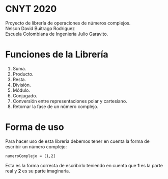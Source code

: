 # CNYT 2020
Proyecto de librería de operaciones de números complejos.\
Nelson David Buitrago Rodriguez\
Escuela Colombiana de Ingeniería Julio Garavito.

# Funciones de la Librería
1. Suma.
2. Producto.
3. Resta.
4. División.
5. Módulo.
6. Conjugado.
7. Conversión entre representaciones polar y cartesiano.
8. Retornar la fase de un número complejo.

# Forma de uso

Para hacer uso de esta librería debemos tener en cuenta la forma de escribir un número complejo:
```
numeroComplejo = [1,2] 
```
Esta es la forma correcta de escribirlo teniendo en cuenta que **1** es la parte real y **2** es su parte imaginaria.
